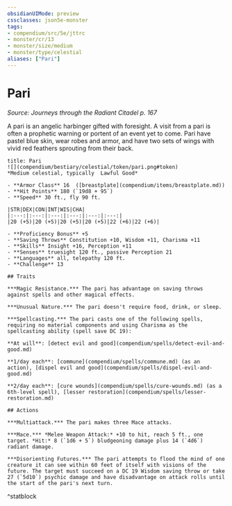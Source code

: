 ```yaml
---
obsidianUIMode: preview
cssclasses: json5e-monster
tags:
- compendium/src/5e/jttrc
- monster/cr/13
- monster/size/medium
- monster/type/celestial
aliases: ["Pari"]
---
```

# Pari
*Source: Journeys through the Radiant Citadel p. 167*  

A pari is an angelic harbinger gifted with foresight. A visit from a pari is often a prophetic warning or portent of an event yet to come. Pari have pastel blue skin, wear robes and armor, and have two sets of wings with vivid red feathers sprouting from their back.

```ad-statblock
title: Pari
![](compendium/bestiary/celestial/token/pari.png#token)
*Medium celestial, typically  Lawful Good*

- **Armor Class** 16  ([breastplate](compendium/items/breastplate.md))
- **Hit Points** 180 (`19d8 + 95`)
- **Speed** 30 ft., fly 90 ft.

|STR|DEX|CON|INT|WIS|CHA|
|:---:|:---:|:---:|:---:|:---:|:---:|
|20 (+5)|20 (+5)|20 (+5)|20 (+5)|22 (+6)|22 (+6)|

- **Proficiency Bonus** +5
- **Saving Throws** Constitution +10, Wisdom +11, Charisma +11
- **Skills** Insight +16, Perception +11
- **Senses** truesight 120 ft., passive Perception 21
- **Languages** all, telepathy 120 ft.
- **Challenge** 13

## Traits

***Magic Resistance.*** The pari has advantage on saving throws against spells and other magical effects.

***Unusual Nature.*** The pari doesn't require food, drink, or sleep.

***Spellcasting.*** The pari casts one of the following spells, requiring no material components and using Charisma as the spellcasting ability (spell save DC 19):

**At will**: [detect evil and good](compendium/spells/detect-evil-and-good.md)

**1/day each**: [commune](compendium/spells/commune.md) (as an action), [dispel evil and good](compendium/spells/dispel-evil-and-good.md)

**2/day each**: [cure wounds](compendium/spells/cure-wounds.md) (as a 6th-level spell), [lesser restoration](compendium/spells/lesser-restoration.md)

## Actions

***Multiattack.*** The pari makes three Mace attacks.

***Mace.*** *Melee Weapon Attack:* +10 to hit, reach 5 ft., one target. *Hit:* 8 (`1d6 + 5`) bludgeoning damage plus 14 (`4d6`) radiant damage.

***Disorienting Futures.*** The pari attempts to flood the mind of one creature it can see within 60 feet of itself with visions of the future. The target must succeed on a DC 19 Wisdom saving throw or take 27 (`5d10`) psychic damage and have disadvantage on attack rolls until the start of the pari's next turn.
```
^statblock